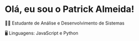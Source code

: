 # Olá, eu sou o Patrick Almeida!


👩‍🎓 Estudante de Análise e Desenvolvimento de Sistemas


🖥 Linguagens: JavaScript e Python
